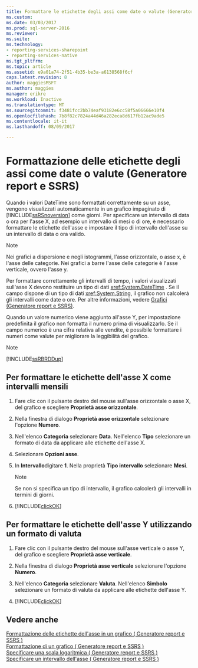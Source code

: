 ```yaml
---
title: Formattare le etichette degli assi come date o valute (Generatore Report e SSRS) | Documenti Microsoft
ms.custom: 
ms.date: 03/03/2017
ms.prod: sql-server-2016
ms.reviewer: 
ms.suite: 
ms.technology:
- reporting-services-sharepoint
- reporting-services-native
ms.tgt_pltfrm: 
ms.topic: article
ms.assetid: e9a01a74-2f51-4b35-be3a-a6138568f6cf
caps.latest.revision: 8
author: maggiesMSFT
ms.author: maggies
manager: erikre
ms.workload: Inactive
ms.translationtype: MT
ms.sourcegitcommit: f3481fcc2bb74eaf93182e6cc58f5a06666e10f4
ms.openlocfilehash: 7b8f82c7824a44d46a282eca8d617fb12ac9ade5
ms.contentlocale: it-it
ms.lasthandoff: 08/09/2017

---
```

# <a name="format-axis-labels-as-dates-or-currencies-report-builder-and-ssrs"></a>Formattazione delle etichette degli assi come date o valute (Generatore report e SSRS)
Quando i valori DateTime sono formattati correttamente su un asse, vengono visualizzati automaticamente in un grafico impaginato di [!INCLUDE[ssRSnoversion](../../includes/ssrsnoversion-md.md)] come giorni. Per specificare un intervallo di data o ora per l'asse X, ad esempio un intervallo di mesi o di ore, è necessario formattare le etichette dell'asse e impostare il tipo di intervallo dell'asse su un intervallo di data o ora valido.  
  
> [!NOTE]  
>  Nei grafici a dispersione e negli istogrammi, l'asse orizzontale, o asse x, è l'asse delle categorie. Nei grafici a barre l'asse delle categorie è l'asse verticale, ovvero l'asse y.  
  
 Per formattare correttamente gli intervalli di tempo, i valori visualizzati sull'asse X devono restituire un tipo di dati <xref:System.DateTime> . Se il campo dispone di un tipo di dati <xref:System.String>, il grafico non calcolerà gli intervalli come date o ore. Per altre informazioni, vedere [Grafici &#40;Generatore report e SSRS&#41;](../../reporting-services/report-design/charts-report-builder-and-ssrs.md).  
  
 Quando un valore numerico viene aggiunto all'asse Y, per impostazione predefinita il grafico non formatta il numero prima di visualizzarlo. Se il campo numerico è una cifra relativa alle vendite, è possibile formattare i numeri come valute per migliorare la leggibilità del grafico.  
  
> [!NOTE]  
>  [!INCLUDE[ssRBRDDup](../../includes/ssrbrddup-md.md)]  
  
## <a name="to-format-x-axis-labels-as-monthly-intervals"></a>Per formattare le etichette dell'asse X come intervalli mensili  
  
1.  Fare clic con il pulsante destro del mouse sull'asse orizzontale o asse X, del grafico e scegliere **Proprietà asse orizzontale**.  
  
2.  Nella finestra di dialogo **Proprietà asse orizzontale** selezionare l'opzione **Numero**.  
  
3.  Nell'elenco **Categoria** selezionare **Data**. Nell'elenco **Tipo** selezionare un formato di data da applicare alle etichette dell'asse X.  
  
4.  Selezionare **Opzioni asse**.  
  
5.  In **Intervallo**digitare **1**. Nella proprietà **Tipo intervallo** selezionare **Mesi**.  
  
    > [!NOTE]  
    >  Se non si specifica un tipo di intervallo, il grafico calcolerà gli intervalli in termini di giorni.  
  
6.  [!INCLUDE[clickOK](../../includes/clickok-md.md)]  
  
## <a name="to-format-y-axis-labels-using-a-currency-format"></a>Per formattare le etichette dell'asse Y utilizzando un formato di valuta  
  
1.  Fare clic con il pulsante destro del mouse sull'asse verticale o asse Y, del grafico e scegliere **Proprietà asse verticale**.  
  
2.  Nella finestra di dialogo **Proprietà asse verticale** selezionare l'opzione **Numero**.  
  
3.  Nell'elenco **Categoria** selezionare **Valuta**. Nell'elenco **Simbolo** selezionare un formato di valuta da applicare alle etichette dell'asse Y.  
  
4.  [!INCLUDE[clickOK](../../includes/clickok-md.md)]  
  
## <a name="see-also"></a>Vedere anche  
 [Formattazione delle etichette dell'asse in un grafico &#40; Generatore report e SSRS &#41;](../../reporting-services/report-design/formatting-axis-labels-on-a-chart-report-builder-and-ssrs.md)   
 [Formattazione di un grafico &#40; Generatore report e SSRS &#41;](../../reporting-services/report-design/formatting-a-chart-report-builder-and-ssrs.md)   
 [Specificare una scala logaritmica &#40; Generatore report e SSRS &#41;](../../reporting-services/report-design/specify-a-logarithmic-scale-report-builder-and-ssrs.md)   
 [Specificare un intervallo dell'asse &#40; Generatore report e SSRS &#41;](../../reporting-services/report-design/specify-an-axis-interval-report-builder-and-ssrs.md)  
  
  

